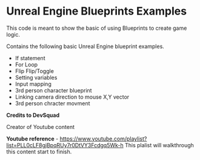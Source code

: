 # Unreal Engine Blueprints Examples

This code is meant to show the basic of using Blueprints to create game logic.

Contains the following basic Unreal Engine blueprint examples.

- If statement
- For Loop
- Flip Flip/Toggle 
- Setting variables
- Input mapping
- 3rd person character blueprint
- Linking camera direction to mouse X,Y vector
- 3rd person chracter movment

**Credits to DevSquad**

Creator of Youtube content

**Youtube reference** - https://www.youtube.com/playlist?list=PLL0cLF8gjBpqRUy7r0DtVY3Fcdgq5Wk-h
This plalist will walkthrough this content start to finish.

